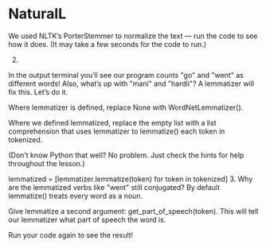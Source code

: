 # NaturalL

We used NLTK’s PorterStemmer to normalize the text — run the code to see how it does. (It may take a few seconds for the code to run.)

2.
In the output terminal you’ll see our program counts "go" and "went" as different words! Also, what’s up with "mani" and "hardli"? A lemmatizer will fix this. Let’s do it.

Where lemmatizer is defined, replace None with WordNetLemmatizer().

Where we defined lemmatized, replace the empty list with a list comprehension that uses lemmatizer to lemmatize() each token in tokenized.

(Don’t know Python that well? No problem. Just check the hints for help throughout the lesson.)

lemmatized = [lemmatizer.lemmatize(token) for token in tokenized]
3.
Why are the lemmatized verbs like "went" still conjugated? By default lemmatize() treats every word as a noun.

Give lemmatize a second argument: get_part_of_speech(token). This will tell our lemmatizer what part of speech the word is.

Run your code again to see the result!
